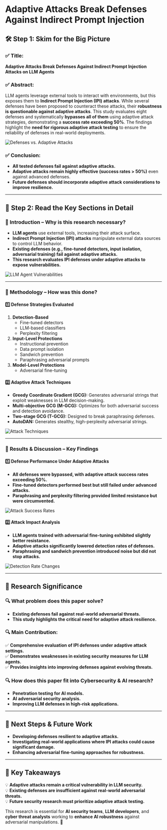 # **Adaptive Attacks Break Defenses Against Indirect Prompt Injection**

## **🛠 Step 1: Skim for the Big Picture**

### ✅ **Title:**
**Adaptive Attacks Break Defenses Against Indirect Prompt Injection Attacks on LLM Agents**

### ✅ **Abstract:**
LLM agents leverage external tools to interact with environments, but this exposes them to **Indirect Prompt Injection (IPI) attacks**. While several defenses have been proposed to counteract these attacks, their **robustness is questionable against adaptive attacks**. This study evaluates eight defenses and systematically **bypasses all of them** using adaptive attack strategies, demonstrating a **success rate exceeding 50%**. The findings highlight the **need for rigorous adaptive attack testing** to ensure the reliability of defenses in real-world deployments.

![Defenses vs. Adaptive Attacks](images/figure1_defenses_vs_adaptive_attacks.png)

### ✅ **Conclusion:**
- **All tested defenses fail against adaptive attacks.**
- **Adaptive attacks remain highly effective (success rates > 50%)** even against advanced defenses.
- **Future defenses should incorporate adaptive attack considerations to improve resilience.**

---

## **📌 Step 2: Read the Key Sections in Detail**

### 🔹 **Introduction – Why is this research necessary?**
- **LLM agents** use external tools, increasing their attack surface.
- **Indirect Prompt Injection (IPI) attacks** manipulate external data sources to control LLM behavior.
- **Existing defenses (e.g., fine-tuned detectors, input isolation, adversarial training) fail against adaptive attacks.**
- **This research evaluates IPI defenses under adaptive attacks to expose vulnerabilities.**

![LLM Agent Vulnerabilities](images/figure2_llm_agent_vulnerabilities.png)

---

### 🔹 **Methodology – How was this done?**

#### **1️⃣ Defense Strategies Evaluated**
1. **Detection-Based**
   - Fine-tuned detectors
   - LLM-based classifiers
   - Perplexity filtering
2. **Input-Level Protections**
   - Instructional prevention
   - Data prompt isolation
   - Sandwich prevention
   - Paraphrasing adversarial prompts
3. **Model-Level Protections**
   - Adversarial fine-tuning

#### **2️⃣ Adaptive Attack Techniques**
- **Greedy Coordinate Gradient (GCG):** Generates adversarial strings that exploit weaknesses in LLM decision-making.
- **Multi-objective GCG (M-GCG):** Optimizes for both adversarial success and detection avoidance.
- **Two-stage GCG (T-GCG):** Designed to break paraphrasing defenses.
- **AutoDAN:** Generates stealthy, high-perplexity adversarial strings.

![Attack Techniques](images/figure3_attack_techniques.png)

---

### 🔹 **Results & Discussion – Key Findings**
#### **1️⃣ Defense Performance Under Adaptive Attacks**
- **All defenses were bypassed, with adaptive attack success rates exceeding 50%.**
- **Fine-tuned detectors performed best but still failed under advanced attacks.**
- **Paraphrasing and perplexity filtering provided limited resistance but were circumvented.**

![Attack Success Rates](images/figure4_attack_success_rates.png)

#### **2️⃣ Attack Impact Analysis**
- **LLM agents trained with adversarial fine-tuning exhibited slightly better resistance.**
- **Adaptive attacks significantly lowered detection rates of defenses.**
- **Paraphrasing and sandwich prevention introduced noise but did not stop attacks.**

![Detection Rate Changes](images/figure5_detection_rate_changes.png)

---

## **📌 Research Significance**
### **🔍 What problem does this paper solve?**
- **Existing defenses fail against real-world adversarial threats.**
- **This study highlights the critical need for adaptive attack resilience.**

### **🔍 Main Contribution:**
✅ **Comprehensive evaluation of IPI defenses under adaptive attack settings.**  
✅ **Demonstrates weaknesses in existing security measures for LLM agents.**  
✅ **Provides insights into improving defenses against evolving threats.**  

### **🔍 How does this paper fit into Cybersecurity & AI research?**
- **Penetration testing for AI models.**
- **AI adversarial security analysis.**
- **Improving LLM defenses in high-risk applications.**

---

## **📌 Next Steps & Future Work**
- **Developing defenses resilient to adaptive attacks.**
- **Investigating real-world applications where IPI attacks could cause significant damage.**
- **Enhancing adversarial fine-tuning approaches for robustness.**

---

## **🔎 Key Takeaways**
💡 **Adaptive attacks remain a critical vulnerability in LLM security.**  
💡 **Existing defenses are insufficient against real-world adversarial threats.**  
💡 **Future security research must prioritize adaptive attack testing.**  

This research is essential for **AI security teams**, **LLM developers**, and **cyber threat analysts** working to **enhance AI robustness** against adversarial manipulations. 🚀

